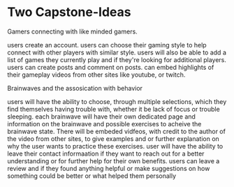 # Two Capstone-Ideas 
Gamers connecting with like minded gamers.

users create an account.
users can choose their gaming style to help connect with other players with similar style.
users will also be able to add a list of games they currently play and if they're looking for additional players.
users can create posts and comment on posts.
can embed highlights of their gameplay videos from other sites like youtube, or twitch. 



Brainwaves and the assosication with behavior  

users will have the ability to choose, through multiple selections, which they find themselves having trouble with, whether it be lack of focus or trouble sleeping. 
each brainwave will have their own dedicated page and information on the brainwave and possible exercises to acheive the brainwave state. 
There will be embeded vidfeos, with credit to the author of the video from other sites, to give examples and or further explanation on why the user wants to practice these exercises. 
user will have the ability to leave their contact informaation if they want to reach out for a better understanding or for further help for their own benefits.
users can leave a review and if they found anything helpful or make suggestions on how something could be better or what helped them personally
